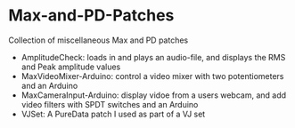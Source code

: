 # Max-and-PD-Patches
Collection of miscellaneous Max and PD patches   


* AmplitudeCheck: loads in and plays an audio-file, and displays the RMS and Peak amplitude values
* MaxVideoMixer-Arduino: control a video mixer with two potentiometers and an Arduino
* MaxCameraInput-Arduino: display vidoe from a users webcam, and add video filters with SPDT switches and an Arduino 
* VJSet: A PureData patch I used as part of a VJ set 
